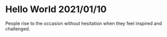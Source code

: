 # Hello World 2021/01/10

People rise to the occasion without hesitation when they feel inspired and challenged.
